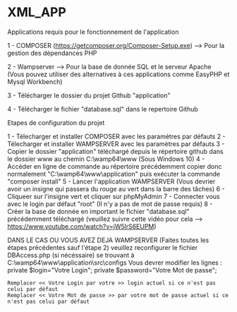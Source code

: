 # XML_APP


Applications requis pour le fonctionnement de l'application

1 - COMPOSER (https://getcomposer.org/Composer-Setup.exe) --> Pour la gestion des dépendances PHP 

2 - Wampserver --> Pour la base de donnée SQL et le serveur Apache
(Vous pouvez utiliser des alternatives à ces applications comme EasyPHP et Mysql Workbench)

3 - Télécharger le dossier du projet Github "application"

4 - Télécharger le fichier "database.sql" dans le repertoire Github

Etapes de configuration du projet

1 - Télecharger et installer COMPOSER avec les paramètres par défauts
2 - Télecharger et installer WAMPSERVER avec les paramètres par défauts
3 - Copier le dossier "application" téléchargé depuis le répertoire github dans le dossier www au chemin C:\wamp64\www (Sous Windows 10)
4 - Accéder en ligne de commande au répertoire précédemment copier donc normalement "C:\wamp64\www\application" puis exécuter la commande "composer install"
5 - Lancer l'application WAMPSERVER (Vous devrier avoir un insigne qui passera du rouge au vert dans la barre des tâches)
6 - Cliqueer sur l'insigne vert et cliquer sur phpMyAdmin
7 - Connecter vous avec le login par défaut "root" (Il n'y a pas de mot de passe requis) 
8 - Créer la base de donnée en important le fichier "database.sql" précédemment téléchargé (veuillez suivre cette vidéo pour cela --> https://www.youtube.com/watch?v=jW5lrS6EUPM)



DANS LE CAS OU VOUS AVEZ DEJA WAMPSERVER (Faites toutes les étapes précédentes sauf l'étape 2) veuillez reconfigurer le fichier DBAccess.php (si nécéssaire) se trouvant à C:\wamp64\www\application\src\configs
Vous devrer modifier les lignes :
	private $login="Votre Login";
    private $password="Votre Mot de passe";
	
	Remplacer << Votre Login par votre >> login actuel si ce n'est pas celui par défaut
	Remplacer << Votre Mot de passe >> par votre mot de passe actuel si ce n'est pas celui par défaut
